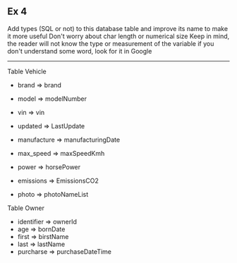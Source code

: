 ## Ex 4

Add types (SQL or not) to this database table and improve its name to make it more useful
Don't worry about char length or numerical size
Keep in mind, the reader will not know the type or measurement of the variable
if you don't understand some word, look for it in Google

---

Table Vehicle

*   brand => brand
*   model => modelNumber
*   vin => vin
*   updated => LastUpdate

*   manufacture => manufacturingDate
*   max_speed => maxSpeedKmh
*   power => horsePower
*   emissions => EmissionsCO2
*   photo => photoNameList

Table Owner

*   identifier => ownerId
*   age => bornDate
*   first => birstName
*   last => lastName
*   purcharse => purchaseDateTime
